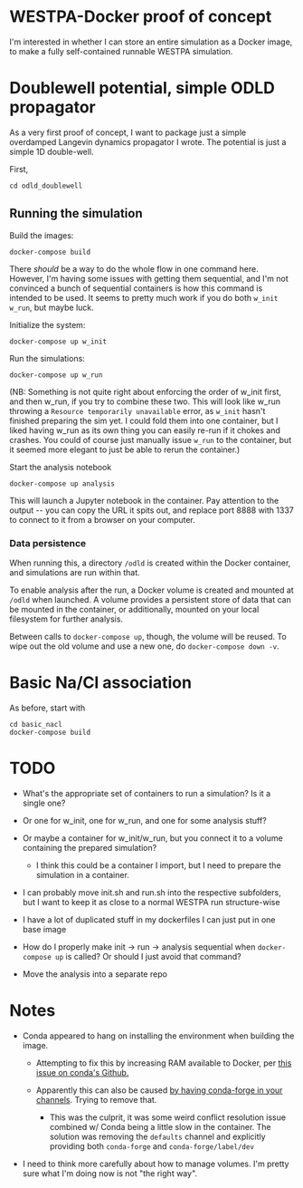 # WESTPA-Docker proof of concept

I'm interested in whether I can store an entire simulation as a Docker image, to make a fully self-contained runnable WESTPA simulation.

# Doublewell potential, simple ODLD propagator

As a very first proof of concept, I want to package just a simple overdamped Langevin dynamics propagator I wrote.
The potential is just a simple 1D double-well.

First, 
```
cd odld_doublewell
```

## Running the simulation

Build the images:

    docker-compose build


There *should* be a way to do the whole flow in one command here. However, I'm having some issues with getting them sequential, and I'm not convinced
a bunch of sequential containers is how this command is intended to be used. It seems to pretty much work if you do both `w_init w_run`, but maybe luck.

Initialize the system:

    docker-compose up w_init

Run the simulations:

    docker-compose up w_run


(NB: Something is not quite right about enforcing the order of w_init first, and then w_run, if you try to combine these two. 
This will look like w_run throwing a `Resource temporarily unavailable` error, as `w_init` hasn't finished preparing the sim yet.
I could fold them into one container, but I liked having w_run as its own thing you can easily re-run if it chokes and crashes.
You could of course just manually issue `w_run` to the container, but it seemed more elegant to just be able to rerun the container.)

Start the analysis notebook

    docker-compose up analysis

This will launch a Jupyter notebook in the container. Pay attention to the output -- you can copy the URL it spits out, and replace port 8888 with 1337
to connect to it from a browser on your computer.

### Data persistence

When running this, a directory `/odld` is created within the Docker container, and simulations are run within that.

To enable analysis after the run, a Docker volume is created and mounted at `/odld` when launched. 
A volume provides a persistent store of data that can be mounted in the container, or additionally, mounted on your local filesystem for further analysis.

Between calls to `docker-compose up`, though, the volume will be reused. 
To wipe out the old volume and use a new one, do `docker-compose down -v`.


# Basic Na/Cl association

As before, start with 

    cd basic_nacl
    docker-compose build



# TODO

- What's the appropriate set of containers to run a simulation? Is it a single one? 

- Or one for w_init, one for w_run, and one for some analysis stuff? 

- Or maybe a container for w_init/w_run, but you connect it to a volume containing the prepared simulation?
    - I think this could be a container I import, but I need to prepare the simulation in a container.

- I can probably move init.sh and run.sh into the respective subfolders, but I want to keep it as close to a normal WESTPA run structure-wise

- I have a lot of duplicated stuff in my dockerfiles I can just put in one base image

- How do I properly make init -> run -> analysis sequential when `docker-compose up` is called? Or should I just avoid that command?

- Move the analysis into a separate repo

# Notes

- Conda appeared to hang on installing the environment when building the image. 

    -  Attempting to fix this by increasing RAM available to Docker, per [this issue on conda's Github.](https://github.com/conda/conda/issues/8051#issuecomment-890493039) 

    - Apparently this can also be caused [by having conda-forge in your channels](https://github.com/ageron/handson-ml2/issues/24#issuecomment-524052579). Trying to remove that.

        - This was the culprit, it was some weird conflict resolution issue combined w/ Conda being a little slow in the container. The solution was removing the `defaults` channel and explicitly providing both `conda-forge` and `conda-forge/label/dev`

- I need to think more carefully about how to manage volumes. I'm pretty sure what I'm doing now is not "the right way".